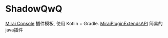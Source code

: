 # ShadowQwQ

[Mirai Console](https://github.com/mamoe/mirai-console) 插件模板, 使用 Kotlin + Gradle.
[MiraiPluginExtendsAPI](https://github.com/CanYingisme-Git/MiraiPluginExtendsAPI) 简易的java插件
